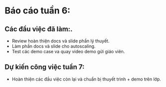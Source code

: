 # Báo cáo tuần 6:
## Các đầu việc đã làm:.
+ Review hoàn thiện docs và slide phần lý thuyết.
+ Làm phần  docs và slide cho autoscaling.
+ Test các demo case va quay video demo gửi giáo viên.
## Dự kiến công việc tuần 7:
+ Hoàn thiện các đầu việc còn lại và chuẩn bị thuyết trình + demo trên lớp.
